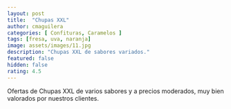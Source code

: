 ```yaml
---
layout: post
title:  "Chupas XXL"
author: cmaguilera
categories: [ Confituras, Caramelos ]
tags: [fresa, uva, naranja]
image: assets/images/11.jpg
description: "Chupas XXL de sabores variados."
featured: false
hidden: false
rating: 4.5
---
```


Ofertas de Chupas XXL de varios sabores y a precios moderados, muy bien valorados por nuestros clientes.